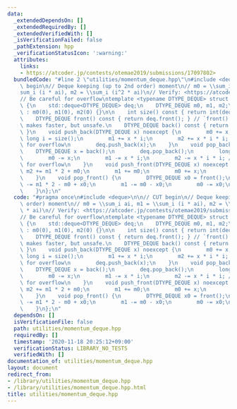```yaml
---
data:
  _extendedDependsOn: []
  _extendedRequiredBy: []
  _extendedVerifiedWith: []
  _isVerificationFailed: false
  _pathExtension: hpp
  _verificationStatusIcon: ':warning:'
  attributes:
    links:
    - https://atcoder.jp/contests/otemae2019/submissions/17097802>
  bundledCode: "#line 2 \"utilities/momentum_deque.hpp\"\n#include <deque>\n\n// CUT\
    \ begin\n// Deque keeping (up to 2nd order) moment\n// m0 = \\sum_i ai, m1 = \\\
    sum_i (i * ai), m2 = \\sum_i (i^2 * ai)\n// Verify: <https://atcoder.jp/contests/otemae2019/submissions/17097802>\n\
    // Be careful for overflow\ntemplate <typename DTYPE_DEQUE> struct deque_momentum\
    \ {\n    std::deque<DTYPE_DEQUE> deq;\n    DTYPE_DEQUE m0, m1, m2;\n    deque_momentum()\
    \ : m0(0), m1(0), m2(0) {}\n\n    int size() const { return int(deq.size()); }\n\
    \    DTYPE_DEQUE front() const { return deq.front(); } // `front() const` => `&front()`\
    \ makes faster, but unsafe.\n    DTYPE_DEQUE back() const { return deq.back();\
    \ }\n    void push_back(DTYPE_DEQUE x) noexcept {\n        m0 += x;\n        long\
    \ long i = size();\n        m1 += x * i;\n        m2 += x * i * i; // be careful\
    \ for overflow\n        deq.push_back(x);\n    }\n    void pop_back() {\n    \
    \    DTYPE_DEQUE x = back();\n        deq.pop_back();\n        long long i = size();\n\
    \        m0 -= x;\n        m1 -= x * i;\n        m2 -= x * i * i; // be careful\
    \ for overflow\n    }\n    void push_front(DTYPE_DEQUE x) noexcept {\n       \
    \ m2 += m1 * 2 + m0;\n        m1 += m0;\n        m0 += x;\n        deq.push_front(x);\n\
    \    }\n    void pop_front() {\n        DTYPE_DEQUE x0 = front();\n        m2\
    \ -= m1 * 2 - m0 + x0;\n        m1 -= m0 - x0;\n        m0 -= x0;\n        deq.pop_front();\n\
    \    }\n};\n"
  code: "#pragma once\n#include <deque>\n\n// CUT begin\n// Deque keeping (up to 2nd\
    \ order) moment\n// m0 = \\sum_i ai, m1 = \\sum_i (i * ai), m2 = \\sum_i (i^2\
    \ * ai)\n// Verify: <https://atcoder.jp/contests/otemae2019/submissions/17097802>\n\
    // Be careful for overflow\ntemplate <typename DTYPE_DEQUE> struct deque_momentum\
    \ {\n    std::deque<DTYPE_DEQUE> deq;\n    DTYPE_DEQUE m0, m1, m2;\n    deque_momentum()\
    \ : m0(0), m1(0), m2(0) {}\n\n    int size() const { return int(deq.size()); }\n\
    \    DTYPE_DEQUE front() const { return deq.front(); } // `front() const` => `&front()`\
    \ makes faster, but unsafe.\n    DTYPE_DEQUE back() const { return deq.back();\
    \ }\n    void push_back(DTYPE_DEQUE x) noexcept {\n        m0 += x;\n        long\
    \ long i = size();\n        m1 += x * i;\n        m2 += x * i * i; // be careful\
    \ for overflow\n        deq.push_back(x);\n    }\n    void pop_back() {\n    \
    \    DTYPE_DEQUE x = back();\n        deq.pop_back();\n        long long i = size();\n\
    \        m0 -= x;\n        m1 -= x * i;\n        m2 -= x * i * i; // be careful\
    \ for overflow\n    }\n    void push_front(DTYPE_DEQUE x) noexcept {\n       \
    \ m2 += m1 * 2 + m0;\n        m1 += m0;\n        m0 += x;\n        deq.push_front(x);\n\
    \    }\n    void pop_front() {\n        DTYPE_DEQUE x0 = front();\n        m2\
    \ -= m1 * 2 - m0 + x0;\n        m1 -= m0 - x0;\n        m0 -= x0;\n        deq.pop_front();\n\
    \    }\n};\n"
  dependsOn: []
  isVerificationFile: false
  path: utilities/momentum_deque.hpp
  requiredBy: []
  timestamp: '2020-11-18 20:25:12+09:00'
  verificationStatus: LIBRARY_NO_TESTS
  verifiedWith: []
documentation_of: utilities/momentum_deque.hpp
layout: document
redirect_from:
- /library/utilities/momentum_deque.hpp
- /library/utilities/momentum_deque.hpp.html
title: utilities/momentum_deque.hpp
---
```

